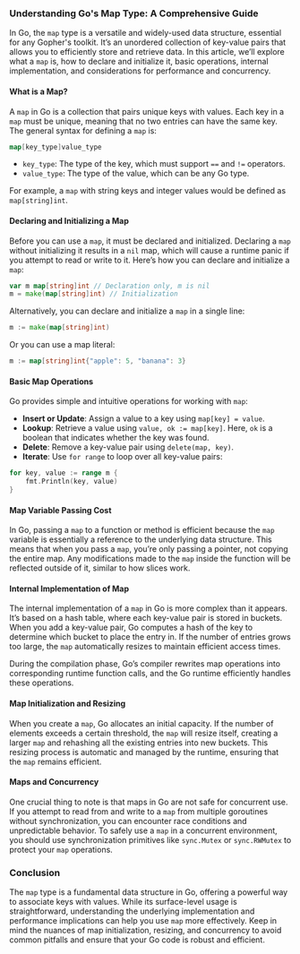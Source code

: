 ### Understanding Go's Map Type: A Comprehensive Guide

In Go, the `map` type is a versatile and widely-used data structure, essential for any Gopher's toolkit. It’s an unordered collection of key-value pairs that allows you to efficiently store and retrieve data. In this article, we’ll explore what a `map` is, how to declare and initialize it, basic operations, internal implementation, and considerations for performance and concurrency.

#### What is a Map?

A `map` in Go is a collection that pairs unique keys with values. Each key in a `map` must be unique, meaning that no two entries can have the same key. The general syntax for defining a `map` is:

```go
map[key_type]value_type
```

- `key_type`: The type of the key, which must support `==` and `!=` operators.
- `value_type`: The type of the value, which can be any Go type.

For example, a `map` with string keys and integer values would be defined as `map[string]int`.

#### Declaring and Initializing a Map

Before you can use a `map`, it must be declared and initialized. Declaring a `map` without initializing it results in a `nil` map, which will cause a runtime panic if you attempt to read or write to it. Here’s how you can declare and initialize a `map`:

```go
var m map[string]int // Declaration only, m is nil
m = make(map[string]int) // Initialization
```

Alternatively, you can declare and initialize a `map` in a single line:

```go
m := make(map[string]int)
```

Or you can use a map literal:

```go
m := map[string]int{"apple": 5, "banana": 3}
```

#### Basic Map Operations

Go provides simple and intuitive operations for working with `map`:

- **Insert or Update**: Assign a value to a key using `map[key] = value`.
- **Lookup**: Retrieve a value using `value, ok := map[key]`. Here, `ok` is a boolean that indicates whether the key was found.
- **Delete**: Remove a key-value pair using `delete(map, key)`.
- **Iterate**: Use `for range` to loop over all key-value pairs:

```go
for key, value := range m {
    fmt.Println(key, value)
}
```

#### Map Variable Passing Cost

In Go, passing a `map` to a function or method is efficient because the `map` variable is essentially a reference to the underlying data structure. This means that when you pass a `map`, you’re only passing a pointer, not copying the entire map. Any modifications made to the `map` inside the function will be reflected outside of it, similar to how slices work.

#### Internal Implementation of Map

The internal implementation of a `map` in Go is more complex than it appears. It’s based on a hash table, where each key-value pair is stored in buckets. When you add a key-value pair, Go computes a hash of the key to determine which bucket to place the entry in. If the number of entries grows too large, the `map` automatically resizes to maintain efficient access times.

During the compilation phase, Go’s compiler rewrites map operations into corresponding runtime function calls, and the Go runtime efficiently handles these operations.

#### Map Initialization and Resizing

When you create a `map`, Go allocates an initial capacity. If the number of elements exceeds a certain threshold, the `map` will resize itself, creating a larger `map` and rehashing all the existing entries into new buckets. This resizing process is automatic and managed by the runtime, ensuring that the `map` remains efficient.

#### Maps and Concurrency

One crucial thing to note is that maps in Go are not safe for concurrent use. If you attempt to read from and write to a `map` from multiple goroutines without synchronization, you can encounter race conditions and unpredictable behavior. To safely use a `map` in a concurrent environment, you should use synchronization primitives like `sync.Mutex` or `sync.RWMutex` to protect your `map` operations.

### Conclusion

The `map` type is a fundamental data structure in Go, offering a powerful way to associate keys with values. While its surface-level usage is straightforward, understanding the underlying implementation and performance implications can help you use `map` more effectively. Keep in mind the nuances of map initialization, resizing, and concurrency to avoid common pitfalls and ensure that your Go code is robust and efficient.
